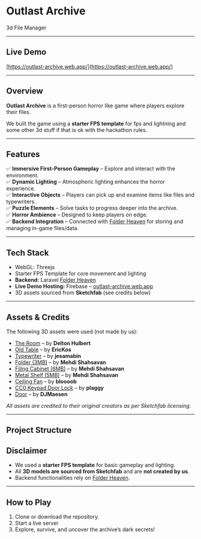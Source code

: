 # Outlast Archive
3d File Manager

---

## Live Demo  
[https://outlast-archive.web.app/](https://outlast-archive.web.app/)

---

## Overview  
**Outlast Archive** is a first-person horror like game where players explore their files.

We built the game using a **starter FPS template** for fps and lightning and some other 3d stuff if that is ok with the hackathon rules.

---

## Features  
✅ **Immersive First-Person Gameplay** – Explore and interact with the environment.  
✅ **Dynamic Lighting** – Atmospheric lighting enhances the horror experience.  
✅ **Interactive Objects** – Players can pick up and examine items like files and typewriters.  
✅ **Puzzle Elements** – Solve tasks to progress deeper into the archive.  
✅ **Horror Ambience** – Designed to keep players on edge.  
✅ **Backend Integration** – Connected with [Folder Heaven](https://github.com/BLLALL/folder-heaven) for storing and managing in-game files/data.  

---

## Tech Stack  
- WebGL: Threejs
- Starter FPS Template for core movement and lighting  
- **Backend:** Laravel [Folder Heaven](https://github.com/BLLALL/folder-heaven)  
- **Live Demo Hosting:** Firebase – [outlast-archive.web.app](https://outlast-archive.web.app/)  
- 3D assets sourced from **Sketchfab** (see credits below)  

---

## Assets & Credits  
The following 3D assets were used (not made by us):  

- [The Room](https://sketchfab.com/3d-models/the-room-b7e2af229435406782cd0103a22e53ce) – by **Delton Hulbert**  
- [Old Table](https://sketchfab.com/3d-models/old-table-c1391f05e2a046ef9bd91945caf75fb8) – by **EricKos**  
- [Typewriter](https://sketchfab.com/3d-models/typewriter-364545ff68024ea0b254853a5bdcd94d) – by **jesamabin**  
- [Folder (3MB)](https://sketchfab.com/3d-models/folder-3mb-daed6881547043b6b522c4c83590bf03) – by **Mehdi Shahsavan**  
- [Filing Cabinet (6MB)](https://sketchfab.com/3d-models/filing-cabinet-6mb-d217a4bbdfa2426eb32ebf3b1007a8c3) – by **Mehdi Shahsavan**  
- [Metal Shelf (5MB)](https://sketchfab.com/3d-models/metal-shelf-5mb-1621362eb54d4571a49323ceb74f80fb) – by **Mehdi Shahsavan**  
- [Ceiling Fan](https://sketchfab.com/3d-models/ceiling-fan-1c6ca23062ad4051aa4fe7d6483fb5c9) – by **bloooob**  
- [CC0 Keypad Door Lock](https://sketchfab.com/3d-models/cc0-keypad-door-lock-b722a6496ab344d78e74bf64be6c8eb8) – by **plaggy**  
- [Door](https://sketchfab.com/3d-models/door-2738468b94d74c5f827e7e5df7be8359) – by **DJMaesen**  

_All assets are credited to their original creators as per Sketchfab licensing._  

---

## Project Structure  


## Disclaimer  
- We used a **starter FPS template** for basic gameplay and lighting.  
- All **3D models are sourced from Sketchfab** and are **not created by us**.  
- Backend functionalities rely on [Folder Heaven](https://github.com/BLLALL/folder-heaven).

---

## How to Play  
1. Clone or download the repository.
2. Start a live server
3. Explore, survive, and uncover the archive’s dark secrets!
